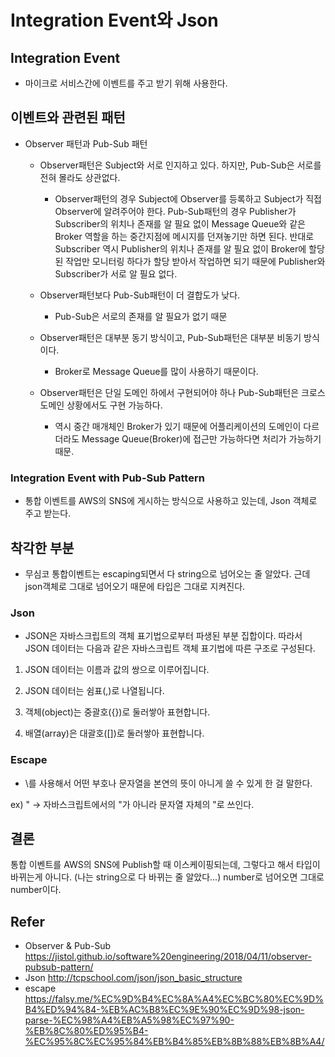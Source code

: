 # Integration Event와 Json

## Integration Event
- 마이크로 서비스간에 이벤트를 주고 받기 위해 사용한다.

## 이벤트와 관련된 패턴
- Observer 패턴과 Pub-Sub 패턴
    + Observer패턴은 Subject와 서로 인지하고 있다. 하지만, Pub-Sub은 서로를 전혀 몰라도 상관없다.
      - Observer패턴의 경우 Subject에 Observer를 등록하고 Subject가 직접 Observer에 알려주어야 한다.
      Pub-Sub패턴의 경우 Publisher가 Subscriber의 위치나 존재를 알 필요 없이 Message Queue와 같은 Broker 역할을 하는 중간지점에 메시지를 던져놓기만 하면 된다.
      반대로 Subscriber 역시 Publisher의 위치나 존재를 알 필요 없이 Broker에 할당된 작업만 모니터링 하다가 할당 받아서 작업하면 되기 때문에 Publisher와 Subscriber가 서로 알 필요 없다.

    + Observer패턴보다 Pub-Sub패턴이 더 결합도가 낮다.
      - Pub-Sub은 서로의 존재를 알 필요가 없기 때문

    + Observer패턴은 대부분 동기 방식이고, Pub-Sub패턴은 대부분 비동기 방식이다.
      - Broker로 Message Queue를 많이 사용하기 때문이다.

    + Observer패턴은 단일 도메인 하에서 구현되어야 하나 Pub-Sub패턴은 크로스 도메인 상황에서도 구현 가능하다.
      - 역시 중간 매개체인 Broker가 있기 때문에 어플리케이션의 도메인이 다르더라도 Message Queue(Broker)에 접근만 가능하다면 처리가 가능하기 때문.




### Integration Event with Pub-Sub Pattern
- 통합 이벤트를 AWS의 SNS에 게시하는 방식으로 사용하고 있는데, Json 객체로 주고 받는다.

## 착각한 부분
- 무심코 통합이벤트는 escaping되면서 다 string으로 넘어오는 줄 알았다. 근데 json객체로 그대로 넘어오기 때문에 타입은 그대로 지켜진다.

### Json
- JSON은 자바스크립트의 객체 표기법으로부터 파생된 부분 집합이다. 따라서 JSON 데이터는 다음과 같은 자바스크립트 객체 표기법에 따른 구조로 구성된다.

1. JSON 데이터는 이름과 값의 쌍으로 이루어집니다.

2. JSON 데이터는 쉼표(,)로 나열됩니다.

3. 객체(object)는 중괄호({})로 둘러쌓아 표현합니다.

4. 배열(array)은 대괄호([])로 둘러쌓아 표현합니다.

### Escape
- \를 사용해서 어떤 부호나 문자열을 본연의 뜻이 아니게 쓸 수 있게 한 걸 말한다.

ex) \" -> 자바스크립트에서의 "가 아니라 문자열 자체의 "로 쓰인다.

## 결론
통합 이벤트를 AWS의 SNS에 Publish할 때 이스케이핑되는데, 그렇다고 해서 타입이 바뀌는게 아니다. (나는 string으로 다 바뀌는 줄 알았다...)
number로 넘어오면 그대로 number이다.

## Refer
- Observer & Pub-Sub
https://jistol.github.io/software%20engineering/2018/04/11/observer-pubsub-pattern/
- Json
http://tcpschool.com/json/json_basic_structure
- escape
https://falsy.me/%EC%9D%B4%EC%8A%A4%EC%BC%80%EC%9D%B4%ED%94%84-%EB%AC%B8%EC%9E%90%EC%9D%98-json-parse-%EC%98%A4%EB%A5%98%EC%97%90-%EB%8C%80%ED%95%B4-%EC%95%8C%EC%95%84%EB%B4%85%EB%8B%88%EB%8B%A4/

